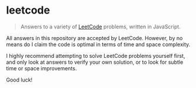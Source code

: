 # leetcode
> Answers to a variety of [LeetCode](https://leetcode.com/) problems, written in JavaScript.

All answers in this repository are accepted by LeetCode. However, by no means do I claim the code is optimal in terms of time and space complexity.

I highly recommend attempting to solve LeetCode problems yourself first, and only look at answers to verify your own solution, or to look for subtle time or space improvements.

Good luck!
